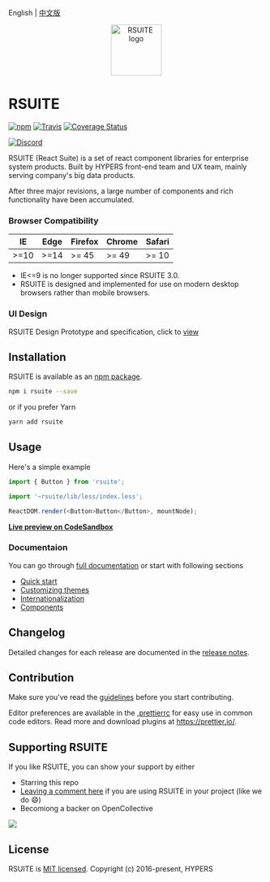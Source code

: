 English | [中文版](https://github.com/rsuite/rsuite/blob/master/README_zh.md)


<p align="center">
  <a href="https://rsuitejs.com" target="_blank" rel="noopener noreferrer">
   <img width="100" src="https://user-images.githubusercontent.com/1203827/39026518-277950c4-4480-11e8-8109-42fbb0f2f7b5.png" alt="RSUITE logo">
  </a>
</p>


# RSUITE 

[![npm](https://badge.fury.io/js/rsuite.svg)](https://www.npmjs.com/package/rsuite)
[![Travis](https://travis-ci.org/rsuite/rsuite.svg?branch=master)](https://travis-ci.org/rsuite/rsuite)
[![Coverage Status](https://coveralls.io/repos/github/rsuite/rsuite/badge.svg?branch=next)](https://coveralls.io/github/rsuite/rsuite?branch=next)

[![Discord](https://img.shields.io/badge/Discord-Join%20chat%20%E2%86%92-738bd7.svg)](https://discord.gg/GmPXTH3)


RSUITE (React Suite) is a set of react component libraries for enterprise system products. Built by HYPERS front-end team and UX team, mainly serving company's big data products.

After three major revisions, a large number of components and rich functionality have been accumulated.

### Browser Compatibility

| IE   | Edge | Firefox | Chrome | Safari |
| ---- | ---- | ------- | ------ | ------ |
| >=10 | >=14 | >= 45   | >= 49  | >= 10  |

 - IE<=9 is no longer supported since RSUITE 3.0. 
 - RSUITE is designed and implemented for use on modern desktop browsers rather than mobile browsers.

### UI Design

RSUITE Design Prototype and specification, click to [view](https://rsuitejs.com/design/index.html)


## Installation

RSUITE is available as an [npm package](https://www.npmjs.com/package/rsuite).

```bash
npm i rsuite --save
```

or if you prefer Yarn

```bash
yarn add rsuite
```

## Usage

Here's a simple example

```js
import { Button } from 'rsuite';

import '~rsuite/lib/less/index.less';

ReactDOM.render(<Button>Button</Button>, mountNode);
```

[**Live preview on CodeSandbox**](https://codesandbox.io/s/mo7jxvr9x9?from-embed)

### Documentaion

You can go through [full documentation](https://rsuitejs.com/guide/introduction) or start with following sections

* [Quick start](https://rsuitejs.com/guide/usage)
* [Customizing themes](https://rsuitejs.com/guide/themes)
* [Internationalization](https://rsuitejs.com/guide/intl)
* [Components](https://rsuitejs.com/components/overview)


## Changelog

Detailed changes for each release are documented in the [release notes](https://github.com/rsuite/rsuite/releases).


## Contribution

Make sure you've read the [guidelines](https://github.com/rsuite/rsuite/blob/master/CONTRIBUTING.md) before you start contributing.

Editor preferences are available in the [.prettierrc](https://github.com/rsuite/rsuite/wiki/.prettierrc) for easy use in common code editors. Read more and download plugins at https://prettier.io/.


## Supporting RSUITE

If you like RSUITE, you can show your support by either

- Starring this repo
- [Leaving a comment here](https://github.com/rsuite/rsuite/issues/11) if you are using RSUITE in your project (like we do :smile:)
- Becomiong a backer on OpenCollective

[<img src="https://opencollective.com/rsuite/tiers/backer.svg?avatarHeight=36">](https://opencollective.com/rsuite)


## License

RSUITE is [MIT licensed](https://github.com/rsuite/rsuite/blob/master/LICENSE). Copyright (c) 2016-present, HYPERS
